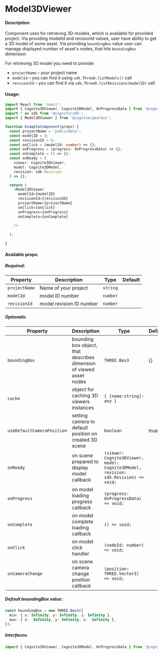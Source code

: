 # Model3DViewer

<!-- STORY -->

#### Description:

Component uses for retrieving 3D-models, which is available for provided project.
Via providing modelId and revisionId values, user have ability to get a 3D model
of some asset. Via providing `boundingBox` value user can manage displayed number
of asset's nodes, that hits `boundingBox` dimension.

For retrieving 3D model you need to provide:

- `projectName` – your project name
- `modelId` – you can find it using `sdk.ThreeD.listModels()` call
- `revisionId` – you can find it via `sdk.ThreeD.listRevisions(modelID)` call

#### Usage:

```typescript jsx
import React from 'react';
import { Cognite3DViewer, Cognite3DModel, OnProgressData } from '@cognite/3d-viewer';
import * as sdk from '@cognite/sdk';
import { Model3DViewer } from '@cognite/gearbox';

function ExampleComponent(props) {
  const projectName = 'publicdata';
  const modelID = 0;
  const revisionID = 0;
  const onClick = (modelId: number) => {};
  const onProgress = (progress: OnProgressData) => {};
  const onComplete = () => {};
  const onReady = (
    viewer: Cognite3DViewer,
    model: Cognite3DModel,
    revision: sdk.Revision
  ) => {};

  return (
    <Model3DViewer
      modelId={modelID}
      revisionId={revisionID}
      projectName={projectName}
      onClick={onClick}
      onProgress={onProgress}
      onComplete={onComplete}
      
    />
    
  );
  
}
```

#### Available props:

##### Required:

| Property      | Description              | Type     | Default |
| ------------- | ------------------------ | -------- | ------- |
| `projectName` | Name of your project     | `string` |         |
| `modelId`     | model ID number          | `number` |         |
| `revisionId`  | model revision ID number | `number` |         |

##### Optionals:

| Property                | Description                                                         | Type                                                                                | Default |
| ----------------------- | ------------------------------------------------------------------- | ----------------------------------------------------------------------------------- | ------- |
| `boundingBox`           | bounding box object, that describes dimension of viewed asset nodes | `THREE.Box3`                                                                        | {}      |
| `cache`                 | object for caching 3D viewers instances                             | `{ [name:string]: any }`                                                            |         |
| `useDefaultCameraPosition` | setting camera to default position on created 3D scene              | `boolean`                                                                           | true    |
| `onReady`               | on scene prepared to display model callback                         | `(viewer: Cognite3DViewer, model: Cognite3DModel, revision: sdk.Revision) => void;` |         |
| `onProgress`            | on model loading progress callback                                  | `(progress: OnProgressData) => void;`                                               |         |
| `onComplete`            | on model complete loading callback                                  | `() => void;`                                                                       |         |
| `onClick`               | on model click handler                                              | `(nodeId: number) => void;`                                                         |         |
| `onCameraChange`        | on scene camera change position callback                            | `(position: THREE.Vector3) => void;`                                                |         |

##### Default boundingBox value:

```typescript jsx
const boundingBox = new THREE.Box3({
  min: { x: Infinity, y: Infinity, z: Infinity },
  max: { x: -Infinity, y: Infinity, z: -Infinity },
});
```

##### Interfaces:
```typescript jsx
import { Cognite3DViewer, Cognite3DModel, OnProgressData } from '@cognite/3d-viewer';
```
